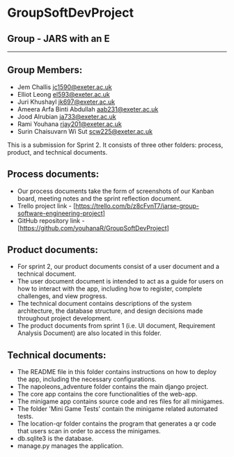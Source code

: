 # GroupSoftDevProject

## Group - JARS with an E
___

## Group Members:
- Jem Challis jc1590@exeter.ac.uk
- Elliot Leong el593@exeter.ac.uk
- Juri Khushayl jk697@exeter.ac.uk
- Ameera Arfa Binti Abdullah aab231@exeter.ac.uk
- Jood Alrubian ja733@exeter.ac.uk
- Rami Youhana rjay201@exeter.ac.uk
- Surin Chaisuvarn Wi Sut scw225@exeter.ac.uk

This is a submission for Sprint 2. It consists of three other folders: process, product, and technical documents.

## Process documents:
- Our process documents take the form of screenshots of our Kanban board, meeting notes and the sprint reflection document.
- Trello project link - [https://trello.com/b/z8cFvnT7/jarse-group-software-engineering-project]
- GitHub repository link - [https://github.com/youhanaR/GroupSoftDevProject]

## Product documents:
- For sprint 2, our product documents consist of a user document and a technical document.
- The user document document is intended to act as a guide for users on how to interact with the app, including how to register, complete challenges, and view progress.
- The technical document contains descriptions of the system architecture, the database structure, and design decisions made throughout project development.
- The product documents from sprint 1 (i.e. UI document, Requirement Analysis Document) are also located in this folder.

## Technical documents:
- The README file in this folder contains instructions on how to deploy the app, including the necessary configurations. 
- The napoleons_adventure folder contains the main django project.
- The core app contains the core functionalities of the web-app.
- The minigame app contains source code and res files for all minigames.
- The folder 'Mini Game Tests' contain the minigame related automated tests.
- The location-qr folder contains the program that generates a qr code that users scan in order to access the minigames.
- db.sqlite3 is the database.
- manage.py manages the application.
